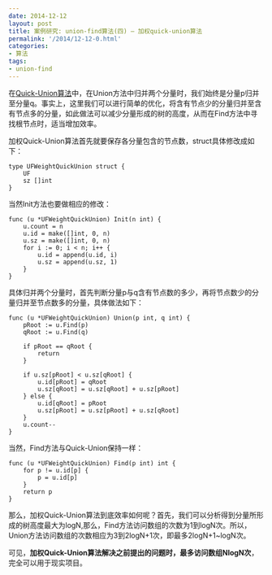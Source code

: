 ```yaml
---
date: 2014-12-12
layout: post
title: 案例研究: union-find算法(四) — 加权quick-union算法
permalink: '/2014/12-12-0.html'
categories:
- 算法
tags:
- union-find
---
```



在[Quick-Union算法](https://zhujiefirst.github.io/2014/12-08-0.html)中，在Union方法中归并两个分量时，我们始终是分量p归并至分量q。事实上，这里我们可以进行简单的优化，将含有节点少的分量归并至含有节点多的分量，如此做法可以减少分量形成的树的高度，从而在Find方法中寻找根节点时，适当增加效率。

加权Quick-Union算法首先就要保存各分量包含的节点数，struct具体修改成如下：

	type UFWeightQuickUnion struct {
	    UF
	    sz []int
	}

当然Init方法也要做相应的修改：

	func (u *UFWeightQuickUnion) Init(n int) {
	    u.count = n
	    u.id = make([]int, 0, n)
	    u.sz = make([]int, 0, n)
	    for i := 0; i < n; i++ {
	        u.id = append(u.id, i)
	        u.sz = append(u.sz, 1)
	    }
	}

具体归并两个分量时，首先判断分量p与q含有节点数的多少，再将节点数少的分量归并至节点数多的分量，具体做法如下：

	func (u *UFWeightQuickUnion) Union(p int, q int) {
	    pRoot := u.Find(p)
	    qRoot := u.Find(q)
	 
	    if pRoot == qRoot {
	        return
	    }
	 
	    if u.sz[pRoot] < u.sz[qRoot] {
	        u.id[pRoot] = qRoot
	        u.sz[qRoot] = u.sz[qRoot] + u.sz[pRoot]
	    } else {
	        u.id[qRoot] = pRoot
	        u.sz[pRoot] = u.sz[pRoot] + u.sz[qRoot]
	    }
	    u.count--
	}

当然，Find方法与Quick-Union保持一样：

	func (u *UFWeightQuickUnion) Find(p int) int {
	    for p != u.id[p] {
	        p = u.id[p]
	    }
	    return p
	}

那么，加权Quick-Union算法到底效率如何呢？首先，我们可以分析得到分量所形成的树高度最大为logN,那么，Find方法访问数组的次数为1到logN次。所以，Union方法访问数组的次数相应为3到2logN+1次，即最多2logN+1~logN次。

可见，**加权Quick-Union算法解决之前提出的问题时，最多访问数组NlogN次**，完全可以用于现实项目。
